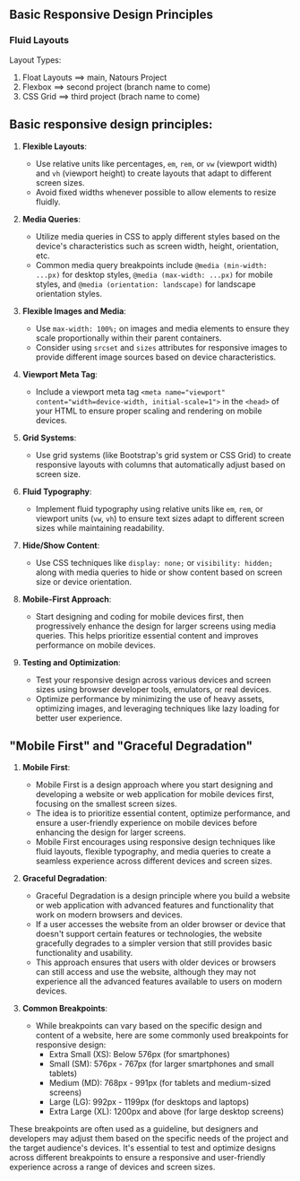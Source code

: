 ## Basic Responsive Design Principles

### Fluid Layouts

Layout Types:

1. Float Layouts ==> main, Natours Project
2. Flexbox ==> second project (branch name to come)
3. CSS Grid ==> third project (brach name to come)

## Basic responsive design principles:

1. **Flexible Layouts**:

   - Use relative units like percentages, `em`, `rem`, or `vw` (viewport width) and `vh` (viewport height) to create layouts that adapt to different screen sizes.
   - Avoid fixed widths whenever possible to allow elements to resize fluidly.

2. **Media Queries**:

   - Utilize media queries in CSS to apply different styles based on the device's characteristics such as screen width, height, orientation, etc.
   - Common media query breakpoints include `@media (min-width: ...px)` for desktop styles, `@media (max-width: ...px)` for mobile styles, and `@media (orientation: landscape)` for landscape orientation styles.

3. **Flexible Images and Media**:

   - Use `max-width: 100%;` on images and media elements to ensure they scale proportionally within their parent containers.
   - Consider using `srcset` and `sizes` attributes for responsive images to provide different image sources based on device characteristics.

4. **Viewport Meta Tag**:

   - Include a viewport meta tag `<meta name="viewport" content="width=device-width, initial-scale=1">` in the `<head>` of your HTML to ensure proper scaling and rendering on mobile devices.

5. **Grid Systems**:

   - Use grid systems (like Bootstrap's grid system or CSS Grid) to create responsive layouts with columns that automatically adjust based on screen size.

6. **Fluid Typography**:

   - Implement fluid typography using relative units like `em`, `rem`, or viewport units (`vw`, `vh`) to ensure text sizes adapt to different screen sizes while maintaining readability.

7. **Hide/Show Content**:

   - Use CSS techniques like `display: none;` or `visibility: hidden;` along with media queries to hide or show content based on screen size or device orientation.

8. **Mobile-First Approach**:

   - Start designing and coding for mobile devices first, then progressively enhance the design for larger screens using media queries. This helps prioritize essential content and improves performance on mobile devices.

9. **Testing and Optimization**:
   - Test your responsive design across various devices and screen sizes using browser developer tools, emulators, or real devices.
   - Optimize performance by minimizing the use of heavy assets, optimizing images, and leveraging techniques like lazy loading for better user experience.

## "Mobile First" and "Graceful Degradation"

1. **Mobile First**:

   - Mobile First is a design approach where you start designing and developing a website or web application for mobile devices first, focusing on the smallest screen sizes.
   - The idea is to prioritize essential content, optimize performance, and ensure a user-friendly experience on mobile devices before enhancing the design for larger screens.
   - Mobile First encourages using responsive design techniques like fluid layouts, flexible typography, and media queries to create a seamless experience across different devices and screen sizes.

2. **Graceful Degradation**:

   - Graceful Degradation is a design principle where you build a website or web application with advanced features and functionality that work on modern browsers and devices.
   - If a user accesses the website from an older browser or device that doesn't support certain features or technologies, the website gracefully degrades to a simpler version that still provides basic functionality and usability.
   - This approach ensures that users with older devices or browsers can still access and use the website, although they may not experience all the advanced features available to users on modern devices.

3. **Common Breakpoints**:
   - While breakpoints can vary based on the specific design and content of a website, here are some commonly used breakpoints for responsive design:
     - Extra Small (XS): Below 576px (for smartphones)
     - Small (SM): 576px - 767px (for larger smartphones and small tablets)
     - Medium (MD): 768px - 991px (for tablets and medium-sized screens)
     - Large (LG): 992px - 1199px (for desktops and laptops)
     - Extra Large (XL): 1200px and above (for large desktop screens)

These breakpoints are often used as a guideline, but designers and developers may adjust them based on the specific needs of the project and the target audience's devices. It's essential to test and optimize designs across different breakpoints to ensure a responsive and user-friendly experience across a range of devices and screen sizes.
